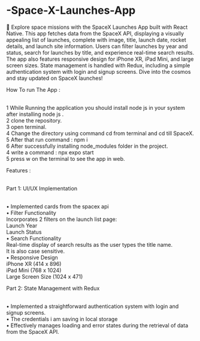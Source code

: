 # -Space-X-Launches-App
🚀 Explore space missions with the SpaceX Launches App built with React Native. This app fetches data from the SpaceX API, displaying a visually appealing list of launches, complete with image, title, launch date, rocket details, and launch site information. Users can filter launches by year and status, search for launches by title, and experience real-time search results. The app also features responsive design for iPhone XR, iPad Mini, and large screen sizes. State management is handled with Redux, including a simple authentication system with login and signup screens. Dive into the cosmos and stay updated on SpaceX launches!

How To run The App : <br> <br>

1 While Running the application you should install node js in your system  
after installing node js .<br>
2 clone the repository. <br>
3 open terminal.<br>
4 Change the directory using command cd from terminal and cd till SpaceX.<br>
5 After that run command : npm i <br>
6 After successfully installing node_modules folder in the project. <br>
4 write a command  : npx expo start  <br>
5 press w on the terminal to see the app in web. <br>

Features : <br> <br>

Part 1: UI/UX Implementation <br> <br>

• Implemented cards from the spacex api  <br>
• Filter Functionality <br>
  Incorporates 2 filters on the launch list page: <br>
  Launch Year <br>
  Launch Status <br>
• Search Functionality  <br>
  Real-time display of search results as the user types the title name.  <br>
  It is also case sensitive.  <br>
• Responsive Design  <br>
  iPhone XR (414 x 896)  <br>
  iPad Mini (768 x 1024)  <br>
  Large Screen Size (1024 x 471)  <br>

Part 2: State Management with Redux  <br> <br>

• Implemented a straightforward authentication system with login and signup screens.  <br>
• The credentials i am saving in local storage   <br>
• Effectively manages loading and error states during the retrieval of data from the SpaceX API.  <br>

